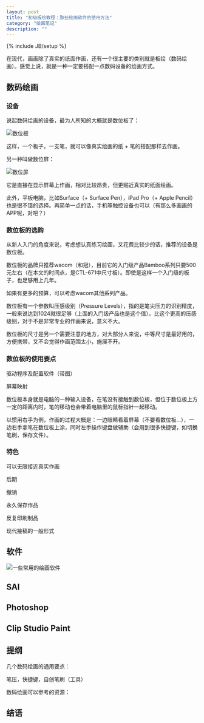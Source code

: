 ```yaml
---
layout: post
title: "初级板绘教程：那些绘画软件的使用方法"
category: "绘画笔记"
description: ""
---
```

{% include JB/setup %}

在现代，画画除了真实的纸面作画，还有一个很主要的类别就是板绘（数码绘画）。感觉上说，就是一种一定要搭配一点数码设备的绘画方式。

## 数码绘画 ##

### 设备 ###

说起数码绘画的设备，最为人所知的大概就是数位板了：

![数位板][img_graphics_tablet_normal_version]

这样，一个板子，一支笔，就可以像真实绘画的纸 + 笔的搭配那样去作画。

另一种叫做数位屏：

![数位屏][img_graphics_tablet_screen_version]

它是直接在显示屏幕上作画，相对比较昂贵，但更贴近真实的纸面绘画。

此外，平板电脑，比如Surface（+ Surface Pen），iPad Pro（+ Apple Pencil）也是很不错的选择。再简单一点的话，手机等触控设备也可以（有那么多画画的APP呢，对吧？）

### 数位板的选购 ###

从新人入门的角度来说，考虑想认真练习绘画，又花费比较少的话，推荐的设备是数位板。

数位板的品牌只推荐wacom（和冠），目前它的入门级产品Bamboo系列只要500元左右（在本文的时间点，是CTL-671中尺寸板）。即使是这样一个入门级的板子，也足够用上几年。

如果有更多的预算，可以考虑wacom其他系列产品。

数位板有一个参数叫压感级别（Pressure Levels），指的是笔尖压力的识别精度，一般来说达到1024就很足够（上面的入门级产品也是这个值）。比这个更高的压感级别，对于不是非常专业的作画来说，意义不大。

数位板的尺寸是另一个需要注意的地方，对大部分人来说，中等尺寸是最好用的，方便携带，又不会觉得作画范围太小，施展不开。

### 数位板的使用要点 ###

驱动程序及配置软件（带图）

屏幕映射

数位板本身就是电脑的一种输入设备，在笔没有接触到数位板，但位于数位板上方一定的距离内时，笔的移动也会带着电脑里的鼠标指针一起移动。

以惯用右手为例，作画的过程大概是：一边眼睛看着屏幕（不要看数位板...），一边右手拿笔在数位板上涂，同时左手操作键盘做辅助（会用到很多快捷键，如切换笔刷，保存文件）。

### 特色 ###

可以无限接近真实作画

后期

撤销

永久保存作品

反复印刷制品

现代接稿的一般形式

## 软件 ##

![一些常用的绘画软件][img_logos_combined]

## SAI ##

## Photoshop ##

## Clip Studio Paint ##

## 提纲 ##

几个数码绘画的通用要点：

笔压，快捷键，自创笔刷（工具）

数码绘画可以参考的资源：



## 结语 ##

[img_graphics_tablet_normal_version]: {{POSTS_IMG_PATH}}/201612/graphics_tablet_normal_version.jpg  "数位板"
[img_graphics_tablet_screen_version]: {{POSTS_IMG_PATH}}/201612/graphics_tablet_screen_version.jpg  "数位屏"
[img_logos_combined]: {{POSTS_IMG_PATH}}/201612/logos_combined.png  "一些常用的绘画软件"

[Grid]: http://www.adamkaplan.me/grid/ "Grid"
